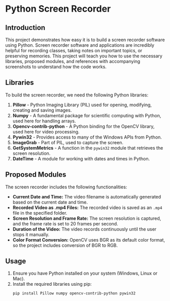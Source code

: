 # Python Screen Recorder

## Introduction
This project demonstrates how easy it is to build a screen recorder software using Python. Screen recorder software and applications are incredibly helpful for recording classes, taking notes on important topics, or preserving memories. This project will teach you how to use the necessary libraries, proposed modules, and references with accompanying screenshots to understand how the code works.

## Libraries
To build the screen recorder, we need the following Python libraries:

1. **Pillow** - Python Imaging Library (PIL) used for opening, modifying, creating and saving images.
2. **Numpy** - A fundamental package for scientific computing with Python, used here for handling arrays.
3. **Opencv-contrib-python** - A Python binding for the OpenCV library, used here for video processing.
4. **Pywin32** - Provides access to many of the Windows APIs from Python.
5. **ImageGrab** - Part of PIL, used to capture the screen.
6. **GetSystemMetrics** - A function in the `pywin32` module that retrieves the screen resolution.
7. **DateTime** - A module for working with dates and times in Python.

## Proposed Modules
The screen recorder includes the following functionalities:

- **Current Date and Time:** The video filename is automatically generated based on the current date and time.
- **Recorded Video as .mp4 Files:** The recorded video is saved as an `.mp4` file in the specified folder.
- **Screen Resolution and Frame Rate:** The screen resolution is captured, and the frame rate is set to 20 frames per second.
- **Duration of the Video:** The video records continuously until the user stops it manually.
- **Color Format Conversion:** OpenCV uses BGR as its default color format, so the project includes conversion of BGR to RGB.

## Usage
1. Ensure you have Python installed on your system (Windows, Linux or Mac).
2. Install the required libraries using pip:
   ```bash
   pip install Pillow numpy opencv-contrib-python pywin32
